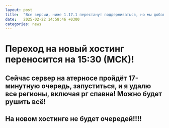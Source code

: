 ```yaml
---
layout: post
title:  "Все версии, ниже 1.17.1 перестанут поддерживаться, но мы добавим поддержку 1.21.X и Minecraft Bedrock!"
date:   2025-02-22 14:58:46 +0300
categories: news
---
```

# Переход на новый хостинг переносится на 15:30 (МСК)!
## Сейчас сервер на атерносе пройдёт 17-минутную очередь, запуститься, и я удалю все регионы, включая рг спавна! Можно будет рушить всё!
## На новом хостинге не будет очередей!!!!
